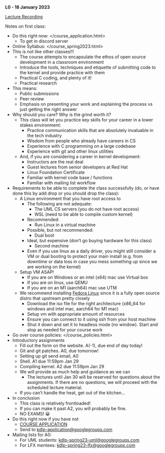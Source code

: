 **L0 - 18 January 2023**

[Lecture Recording](https://youtu.be/43FekcQlmN4)

Notes on first class:

* Do this right now: </course_application.html>
  * To get in discord server
* Online Syllabus: </course_spring2023.html>
* This is not like other classes!!!
  * The course attempts to encapsulate the ethos of open source development in a classroom environment
  * Introduce the tools, techniques and etiquette of submitting code to the kernel and provide practice with them
  * Practical C coding, and plenty of it!
  * Practical research
* This means:
  * Public submissions
  * Peer review
  * Emphasis on presenting your work and explaining the process vs just getting the right answer
* Why should you care? Why is the grind worth it?
  * This class will let you practice key skills for your career in a lower stakes environment:
    * Practice communication skills that are absolutely invaluable in the tech industry
    * Wisdom from people who already have careers in CS
    * Experience with C programming on a large codebase
    * Experience with git and other linux utilities
  * And, if you are considering a career in kernel development:
    * Instructors are the real deal
    * Guest lectures from senior developers at Red Hat
    * Linux Foundation Certificate
    * Familiar with kernel code base / functions
    * Familiar with mailing list workflow
* Requirements to be able to complete the class successfully (do, or have done this by add drop or you should drop the class):
  * A Linux environment that you have root access to
    * The following are not adequate:
      * The UML CS servers (you do not have root access)
      * WSL (need to be able to compile custom kernel)
    * Recommended:
      * Run Linux in a virtual machine
    * Possible, but not recommended:
      * Dual boot
    * Ideal, but expensive (don’t go buying hardware for this class)
      * Second machine
    * Even if you use linux as a daily driver, you might still consider a VM or dual booting to protect your main install (e.g. from downtime or data loss in case you mess something up since we are working on the kernel)
  * Setup VM ASAP!
    * If you are on Windows or an intel (x64) mac use Virtual box
    * If you are on linux, use QEMU
    * If you are on an M1 (aarch64) mac use UTM
  * We recommend installing [Fedora Linux](https://getfedora.org/en/server/download/) since it is a fully open source distro that upstream pretty closely 
    * Download the iso file for the right architecture (x86_64 for windows and intel mac, aarch64 for M1 mac)
    * Setup vm with appropriate amount of resources
    * Ensure you can connect to it using ssh from your host machine
    * Shut it down and set it to headless mode (no window). Start and stop as needed for your course work
* Go over course policies: </course_policies.html>
* Introductory assignments
  * Fill out the form on the website. A(-1), due end of day today!
  * Git and git patches. A0, due tomorrow!
  * Setting up git send email, A0
  * Shell. A1 due 11:59pm Jan 29
  * Compiling kernel. A2 due 11:59pm Jan 29
  * We will provide as much help and guidance as we can
    * The lectures until Jan 30 will be reserved for questions about the assignments. If there are no questions, we will proceed with the scheduled lecture material.
  * If you can’t handle the heat, get out of the kitchen…
* In conclusion
  * This class is relatively frontloaded!
  * If you can make it past A2, you will probably be fine.
  * NO EXAMS! 😀
* Do this right now if you have not
  * [COURSE APPLICATION](/course_application.html)
  * Send to kdlp-application@googlegroups.com
* Mailing lists for A0:
  * For UML students: kdlp-spring23-uml@googlegroups.com
  * For LFX mentees: kdlp-spring23-lfx@googlegroups.com

